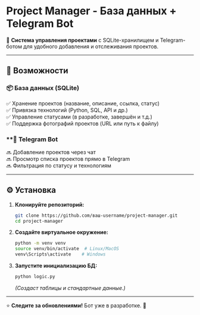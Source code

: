 # **Project Manager - База данных + Telegram Bot**  

🚀 **Система управления проектами** с SQLite-хранилищем и Telegram-ботом для удобного добавления и отслеживания проектов.  

---

## **📌 Возможности**  

### **📦 База данных (SQLite)**  
✅ Хранение проектов (название, описание, ссылка, статус)  
✅ Привязка технологий (Python, SQL, API и др.)  
✅ Управление статусами (в разработке, завершён и т.д.)  
✅ Поддержка фотографий проектов (URL или путь к файлу)  

### **🤖 Telegram Bot
🔜 Добавление проектов через чат  
🔜 Просмотр списка проектов прямо в Telegram  
🔜 Фильтрация по статусу и технологиям  

---

## **⚙️ Установка**  

1. **Клонируйте репозиторий:**  
   ```bash
   git clone https://github.com/ваш-username/project-manager.git
   cd project-manager
   ```

2. **Создайте виртуальное окружение:**  
   ```bash
   python -m venv venv
   source venv/bin/activate  # Linux/MacOS
   venv\Scripts\activate    # Windows
   ```

3. **Запустите инициализацию БД:**  
   ```bash
   python logic.py
   ```
   *(Создаст таблицы и стандартные данные.)*  


---

⭐ **Следите за обновлениями!** Бот уже в разработке. 🚀
